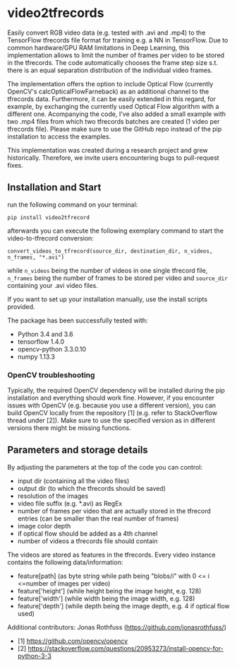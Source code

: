 # video2tfrecords
Easily convert RGB video data (e.g. tested with .avi and .mp4) to the TensorFlow tfrecords file format for training e.g. a NN in TensorFlow. Due to common hardware/GPU RAM limitations in Deep Learning, this implementation allows to limit the number of frames per video to be stored in the tfrecords. The code automatically chooses the frame step size s.t. there is an equal separation distribution of the individual video frames. 

The implementation offers the option to include Optical Flow (currently OpenCV's calcOpticalFlowFarneback) as an additional channel to the tfrecords data. Furthermore, it can be easily extended in this regard, for example, by exchanging the currently used Optical Flow algorithm with a different one. Acompanying the code, I've also added a small example with two .mp4 files from which two tfrecords batches are created (1 video per tfrecords file). Please make sure to use the GitHub repo instead of the pip installation to access the examples.

This implementation was created during a research project and grew historically. Therefore, we invite users encountering bugs to pull-request fixes.


## Installation and Start
run the following command on your terminal:
```
pip install video2tfrecord 
```

afterwards you can execute the following exemplary command to start the video-to-tfrecord conversion:

```
convert_videos_to_tfrecord(source_dir, destination_dir, n_videos, n_frames, "*.avi") 
```

while `n_videos` being the number of videos in one single tfrecord file, `n_frames` being the number of frames to be stored per video and `source_dir` containing your .avi video files.
 
If you want to set up your installation manually, use the install scripts provided. 

The package has been successfully tested with:
- Python 3.4 and 3.6
- tensorflow 1.4.0
- opencv-python 3.3.0.10
- numpy 1.13.3 

### OpenCV troubleshooting
Typically, the required OpenCV dependency will be installed during the pip installation and everything should work fine. However, if you encounter issues with OpenCV (e.g. because you use a different version), you can build OpenCV locally from the repository [1] (e.g. refer to StackOverflow thread under [2]). Make sure to use the specified version as in different versions there might be missing functions.


## Parameters and storage details
By adjusting the parameters at the top of the code you can control:
- input dir (containing all the video files)
- output dir (to which the tfrecords should be saved)
- resolution of the images
- video file suffix (e.g. *.avi) as RegEx
- number of frames per video that are actually stored in the tfrecord entries (can be smaller than the real number of frames)
- image color depth
- if optical flow should be added as a 4th channel
- number of videos a tfrecords file should contain


The videos are stored as features in the tfrecords. Every video instance contains the following data/information:
- feature[path] (as byte string while path being "blobs/i" with 0 <= i <=number of images per video)
- feature['height'] (while height being the image height, e.g. 128)
- feature['width'] (while width being the image width, e.g. 128)
- feature['depth'] (while depth being the image depth, e.g. 4 if optical flow used)

Additional contributors: Jonas Rothfuss (https://github.com/jonasrothfuss/)

- [1] https://github.com/opencv/opencv
- [2] https://stackoverflow.com/questions/20953273/install-opencv-for-python-3-3
